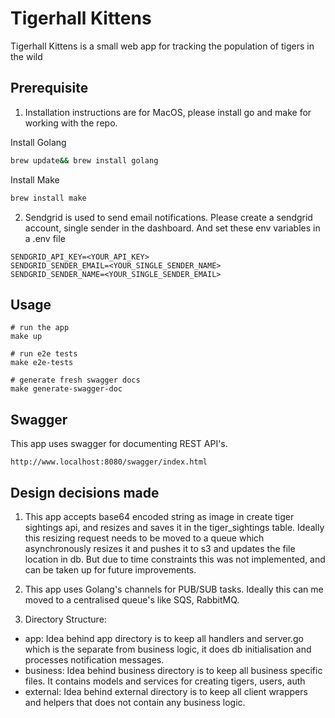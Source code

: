 # Tigerhall Kittens

Tigerhall Kittens is a small web app for tracking the population of tigers in the wild

## Prerequisite
1. Installation instructions are for MacOS, please install go and make for working with the repo.

Install Golang
```bash
brew update&& brew install golang
```

Install Make
```bash
brew install make
```

2. Sendgrid is used to send email notifications.
   Please create a sendgrid account, single sender in the dashboard.
   And set these env variables in a .env file
```
SENDGRID_API_KEY=<YOUR_API_KEY>
SENDGRID_SENDER_EMAIL=<YOUR_SINGLE_SENDER_NAME>
SENDGRID_SENDER_NAME=<YOUR_SINGLE_SENDER_EMAIL>
```


## Usage

```
# run the app
make up

# run e2e tests
make e2e-tests

# generate fresh swagger docs
make generate-swagger-doc

```

## Swagger
This app uses swagger for documenting REST API's.
```
http://www.localhost:8080/swagger/index.html
```

## Design decisions made

1. This app accepts base64 encoded string as image in create tiger sightings api, and resizes and saves it in the tiger_sightings table.
   Ideally this resizing request needs to be moved to a queue which asynchronously resizes it and pushes it to s3 and updates the file location in db. But due to time constraints this was not implemented, and can be taken up for future improvements.

2. This app uses Golang's channels for PUB/SUB tasks. Ideally this can me moved to a centralised queue's like SQS, RabbitMQ.

3. Directory Structure:
- app: Idea behind app directory is to keep all handlers and server.go which is the separate from business logic, it does db initialisation and processes notification messages.
- business: Idea behind business directory is to keep all business specific files. It contains models and services for creating tigers, users, auth
- external: Idea behind external directory is to keep all client wrappers and helpers that does not contain any business logic.
